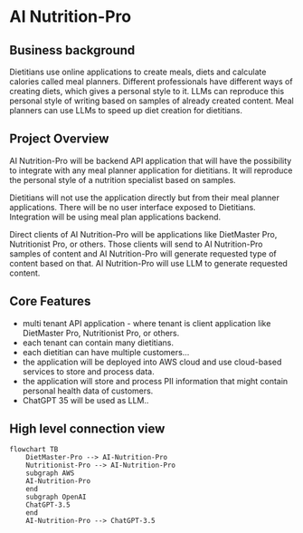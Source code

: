 # AI Nutrition-Pro

## Business background

Dietitians use online applications to create meals, diets and calculate calories called meal planners. Different professionals have different ways of creating diets, which gives a personal style to it. LLMs can reproduce this personal style of writing based on samples of already created content. Meal planners can use LLMs to speed up diet creation for dietitians.

## Project Overview

AI Nutrition-Pro will be backend API application that will have the possibility to integrate with any meal planner application for dietitians. It will reproduce the personal style of a nutrition specialist based on samples.

Dietitians will not use the application directly but from their meal planner applications. There will be no user interface exposed to Dietitians. Integration will be using meal plan applications backend.

Direct clients of AI Nutrition-Pro will be applications like DietMaster Pro, Nutritionist Pro, or others. Those clients will send to AI Nutrition-Pro samples of content and AI Nutrition-Pro will generate requested type of content based on that. AI Nutrition-Pro will use LLM to generate requested content.

## Core Features

- multi  tenant API application - where tenant is client application like DietMaster Pro, Nutritionist Pro, or others.
- each tenant can contain many dietitians.
- each dietitian can have multiple customers...
- the application will be deployed into AWS cloud and use cloud-based services to store and process data.
- the application will store and process PII information that might contain personal health data of customers.
- ChatGPT 35 will be used as LLM..

## High level connection view

```mermaid
flowchart TB
    DietMaster-Pro --> AI-Nutrition-Pro
    Nutritionist-Pro --> AI-Nutrition-Pro
    subgraph AWS
    AI-Nutrition-Pro
    end
    subgraph OpenAI
    ChatGPT-3.5
    end
    AI-Nutrition-Pro --> ChatGPT-3.5
```